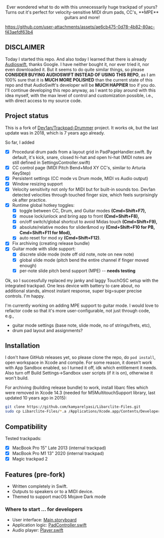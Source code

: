 <p align=center>Ever wondered what to do with this unnecessarily huge trackpad of yours?<br/> Turns out it's perfect for velocity-sensitive MIDI drum pads, CC's, **MPE** guitars and more!</p>

https://github.com/user-attachments/assets/ae6cb475-0d78-4b82-80ac-f43aefdf63b4

## DISCLAIMER

Today I started this repo. And also today I learned that there is already [Audioswift](https://audioswiftapp.com/), thanks Google. I have neither bought it, nor ever tried it, nor even downloaded it. But it seems to do quite similar things, so please **CONSIDER BUYING AUDIOSWIFT INSTEAD OF USING THIS REPO**, as I am 100% sure that it is **MUCH MORE POLISHED** than the current state of this repo and that AudioSwift's developer will be **MUCH HAPPIER** too if you do. I'll continue developing this repo anyway, as I want to play around with this idea myself, with the max level of control and customization possible, i.e., with direct access to my source code.

## Project status
This is a fork of [Dev1an/Trackpad-Drummer](https://github.com/Dev1an/Trackpad-Drummer) project. It works ok, but the last update was in 2018, which is 7 years ago already.

So far, I added
- [x] Procedural drum pads from a layout grid in PadPageHandler.swift. By default, it's kick, snare, closed hi-hat and open hi-hat (MIDI notes are still defined in SettingsController.swift)
- [x] CC control page (MIDI Pitch Bend+Mod XY CC's, similar to Arturia KeyStep)
- [x] Persistent settings (CC mode vs Drum mode, MIDI vs Audio output)
- [x] Window resizing support
- [x] Velocity sensitivity not only for MIDI but for built-in sounds too. Dev1an detected velocities through touched finger size, which feels surprisingly ok after practice.
- [x] Runtime global hotkey toggles:
  - [x] toggle between CC, Drum, and Guitar modes **(Cmd+Shift+F7),**
  - [x] mouse lock/unlock and bring app to front **(Cmd+Shift+F8),**
  - [x] on/off switch/global shortcut to avoid Midas touch **(Cmd+Shift+F9),**
  - [x] absolute/relative modes for slider&mod xy **(Cmd+Shift+F10 for PB, Cmd+Shift+F11 for Mod),**
  - [x] auto reset for mod xy **(Cmd+Shift+F12)**.
- [x] Fix archiving (creating release bundle)
- [x] Guitar mode with slide support:
  - [x] discrete slide mode (note off old note, note on new note)
  - [x] global slide mode (pitch bend the entire channel if finger moved enough)
  - [x] per-note slide pitch bend support (MPE) -- **needs testing**

Ok, so I successfully replaced my janky and laggy TouchOSC setup with the integrated trackpad. One less device with battery to care about, no additional stands, almost instant response, super big=super precise controls. I'm happy.

I'm currently working on adding MPE support to guitar mode. I would love to refactor code so that it's more user-configurable, not just through code, e.g.,
 - guitar mode settings (base note, slide mode, no of strings/frets, etc),
 - drum pad layout and assignments?

## Installation
I don't have GitHub releases yet, so please clone the repo, do `pod install`, open workspace in Xcode and compile. For some reason, it doesn't work with App Sandbox enabled, so I turned it off, idk which entitlement it needs. Also turn off Build Settings->Sandbox user scripts (if it is on), otherwise it won't build.

For archiving (building release bundle) to work, install libarc files which were removed in Xcode 14.3 (needed for M5MultitouchSupport library, last updated 10 years ago in 2015):

```bash
git clone https://github.com/kamyarelyasi/Libarclite-Files.git
sudo cp Libarclite-Files/*.a /Applications/Xcode.app/Contents/Developer/Toolchains/XcodeDefault.xctoolchain/usr/lib/arc/
```

## Compatibility

Tested trackpads:
- [x] MacBook Pro 15" Late 2013 (internal trackpad)
- [x] MacBook Pro M1 13" 2020 (internal trackpad)
- [x] Magic trackpad 2

## Features (pre-fork)
- Written completely in Swift.
- Outputs to speakers or to a MIDI device. 
- Themed to support macOS Mojave Dark mode

### Where to start ... for developers
- User interface: [Main.storyboard](Magic%20Drumpad/Base.lproj/Main.storyboard)
- Application logic: [PadController.swift](Magic%20Drumpad/PadController.swift)
- Audio player: [Player.swift](Magic%20Drumpad/Player.swift)
